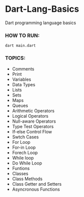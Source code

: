 # Dart-Lang-Basics
Dart programming language basics

### HOW TO RUN:
```console
dart main.dart
```

### TOPICS:
- Comments
- Print
- Variables
- Data Types
- Lists
- Sets
- Maps
- Queues
- Arithmetic Operators
- Logical Operators
- Null-aware Operators
- Type Test Operators
- If-else Control Flow
- Swtch Cases
- For Loop
- For-in Loop
- Forech Loop
- While loop
- Do While Loop
- Funtions
- Classes
- Class Methods
- Class Getter and Setters
- Asyncronous Functions

